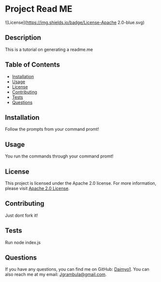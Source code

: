 # Project Read ME

![License](https://img.shields.io/badge/License-Apache 2.0-blue.svg)

## Description
This is a tutorial on generating a readme.me

## Table of Contents
- [Installation](#installation)
- [Usage](#usage)
- [License](#license)
- [Contributing](#contributing)
- [Tests](#tests)
- [Questions](#questions)

## Installation
Follow the prompts from your command promt!

## Usage
You run the commands through your command promt!

## License
This project is licensed under the Apache 2.0 license. For more information, please visit [Apache 2.0 License](https://opensource.org/licenses/Apache-2.0).

## Contributing
Just dont fork it!

## Tests
Run node index.js

## Questions
If you have any questions, you can find me on GitHub: [Daimyo1](https://github.com/Daimyo1).
You can also reach me at my email: Jgrambula@gmail.com.

